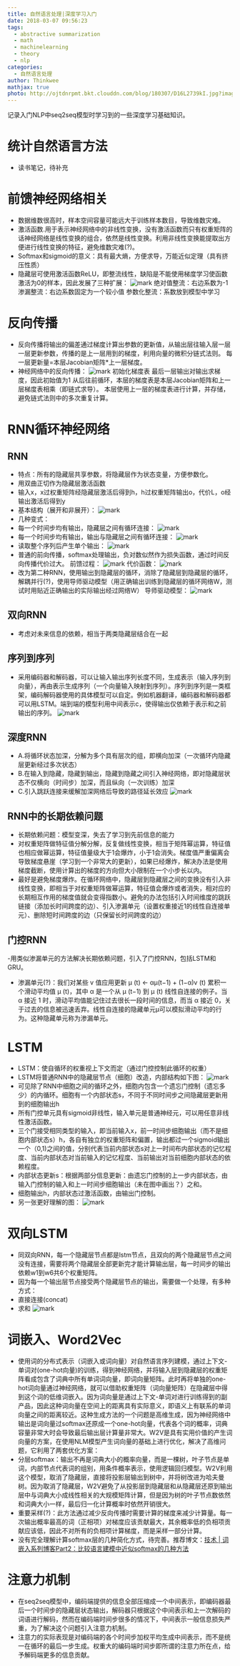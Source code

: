 ```yaml
---
title: 自然语言处理|深度学习入门
date: 2018-03-07 09:56:23
tags:
  - abstractive summarization
  - math
  - machinelearning
  -	theory
  -	nlp
categories:
  - 自然语言处理
author: Thinkwee
mathjax: true
photo: http://ojtdnrpmt.bkt.clouddn.com/blog/180307/D16L2739kI.jpg?imageslim
---
```

记录入门NLP中seq2seq模型时学习到的一些深度学习基础知识。

<!--more-->

# 统计自然语言方法
-	读书笔记，待补充

# 前馈神经网络相关
-	数据维数很高时，样本空间容量可能远大于训练样本数目，导致维数灾难。
-	激活函数.用于表示神经网络中的非线性变换，没有激活函数而只有权重矩阵的话神经网络是线性变换的组合，依然是线性变换。利用非线性变换能提取出方便进行线性变换的特征，避免维数灾难(?)。
-	Softmax和sigmoid的意义：具有最大熵，方便求导，万能近似定理（具有挤压性质）
-	隐藏层可使用激活函数ReLU，即整流线性，缺陷是不能使用梯度学习使函数激活为0的样本，因此发展了三种扩展：
	![mark](http://ojtdnrpmt.bkt.clouddn.com/blog/180307/6I6a2Eccce.png?imageslim)
	绝对值整流：右边系数为-1
	渗漏整流：右边系数固定为一个较小值
	参数化整流：系数放到模型中学习

# 反向传播
-	反向传播将输出的偏差通过梯度计算出参数的更新值，从输出层往输入层一层一层更新参数，传播的是上一层用到的梯度，利用向量的微积分链式法则。 每一层更新量=本层Jacobian矩阵*上一层梯度。
-	神经网络中的反向传播：
	![mark](http://ojtdnrpmt.bkt.clouddn.com/blog/180307/4c4HJ2L5Eg.png?imageslim)
	初始化梯度表
	最后一层输出对输出求梯度，因此初始值为1
	从后往前循环，本层的梯度表是本层Jacobian矩阵和上一层梯度表相乘（即链式求导）。
	本层使用上一层的梯度表进行计算，并存储，避免链式法则中的多次重复计算。

# RNN循环神经网络
## RNN
-	特点：所有的隐藏层共享参数，将隐藏层作为状态变量，方便参数化。
-	用双曲正切作为隐藏层激活函数
-	输入x，x过权重矩阵经隐藏层激活后得到h，h过权重矩阵输出o，代价L，o经输出激活后得到y
-	基本结构（展开和非展开）：
	![mark](http://ojtdnrpmt.bkt.clouddn.com/blog/180307/6KB34Ef356.png?imageslim)
-	几种变式：
 -	每一个时间步均有输出，隐藏层之间有循环连接：
	![mark](http://ojtdnrpmt.bkt.clouddn.com/blog/180307/FfDA7bJIce.png?imageslim)
 -	每一个时间步均有输出，输出与隐藏层之间有循环连接：
	![mark](http://ojtdnrpmt.bkt.clouddn.com/blog/180307/CDfgfKaH5d.png?imageslim)
 -	读取整个序列后产生单个输出：
	![mark](http://ojtdnrpmt.bkt.clouddn.com/blog/180307/GJ2CBjhGII.png?imageslim)
-	普通的前向传播，softmax处理输出，负对数似然作为损失函数，通过时间反向传播代价过大。
	前馈过程：
	![mark](http://ojtdnrpmt.bkt.clouddn.com/blog/180307/kj5bKAgKfc.png?imageslim)
	代价函数：
	![mark](http://ojtdnrpmt.bkt.clouddn.com/blog/180307/b0dL8g7clF.png?imageslim)
-	改为第二种RNN，使用输出到隐藏层的循环，消除了隐藏层到隐藏层的循环，解耦并行(?)，使用导师驱动模型（用正确输出训练到隐藏层的循环网络W，测试时用贴近正确输出的实际输出经过网络W）
	导师驱动模型：
	![mark](http://ojtdnrpmt.bkt.clouddn.com/blog/180307/jehilKjam9.png?imageslim)

## 双向RNN
-	考虑对未来信息的依赖，相当于两类隐藏层结合在一起

## 序列到序列
-	采用编码器和解码器，可以让输入输出序列长度不同，生成表示（输入序列到向量），再由表示生成序列（一个向量输入映射到序列）。序列到序列是一类框架，编码解码器使用的具体模型可以自定。例如机器翻译，编码器和解码器都可以用LSTM。端到端的模型利用中间表示c，使得输出仅依赖于表示和之前输出的序列。
	![mark](http://ojtdnrpmt.bkt.clouddn.com/blog/180307/CdI13aLb2A.png?imageslim)

## 深度RNN
-	A.将循环状态加深，分解为多个具有层次的组，即横向加深（一次循环内隐藏层更新经过多次状态）
-	B.在输入到隐藏，隐藏到输出，隐藏到隐藏之间引入神经网络，即对隐藏层状态不仅横向（时间步）加深，而且纵向（一次训练）加深
-	C.引入跳跃连接来缓解加深网络后导致的路径延长效应
	![mark](http://ojtdnrpmt.bkt.clouddn.com/blog/180307/clfEmm1Kj5.png?imageslim)

## RNN中的长期依赖问题
-	长期依赖问题：模型变深，失去了学习到先前信息的能力
-	对权重矩阵做特征值分解分解，反复做线性变换，相当于矩阵幂运算，特征值也相应做幂运算，特征值量级大于1会爆炸，小于1会消失。梯度值严重偏离会导致梯度悬崖（学习到一个非常大的更新），如果已经爆炸，解决办法是使用梯度截断，使用计算出的梯度的方向但大小限制在一个小步长以内。
-	最好是避免梯度爆炸。在循环网络中，隐藏层到隐藏层之间的变换没有引入非线性变换，即相当于对权重矩阵做幂运算，特征值会爆炸或者消失，相对应的长期相互作用的梯度值就会变得指数小。避免的办法包括引入时间维度的跳跃链接（添加长时间跨度的边）、引入渗漏单元（设置权重接近1的线性自连接单元）、删除短时间跨度的边（只保留长时间跨度的边）

## 门控RNN
-用类似渗漏单元的方法解决长期依赖问题，引入了门控RNN，包括LSTM和GRU。
-	渗漏单元(?)：我们对某些 v 值应用更新 µ (t) ← αµ(t−1) + (1−α)v (t) 累积一个滑动平均值 µ (t)，其中 α 是一个从 µ (t−1) 到 µ (t) 线性自连接的例子。当 α 接近 1 时，滑动平均值能记住过去很长一段时间的信息，而当 α 接近 0，关于过去的信息被迅速丢弃。线性自连接的隐藏单元µ可以模拟滑动平均的行为。这种隐藏单元称为渗漏单元。

# LSTM
-	LSTM：使自循环的权重视上下文而定（通过门控控制此循环的权重）
-	LSTM将普通RNN中的隐藏层节点（细胞）改造，内部结构如下图：
	![mark](http://ojtdnrpmt.bkt.clouddn.com/blog/180307/6iK5ld6Aij.png?imageslim)
-	可见除了RNN中细胞之间的循环之外，细胞内包含一个遗忘门控制（遗忘多少）的内循环。细胞有一个内部状态s，不同于不同时间步之间隐藏层更新用到的细胞输出h
-	所有门控单元具有sigmoid非线性，输入单元是普通神经元，可以用任意非线性激活函数。
-	三个门接受相同类型的输入，即当前输入x，前一时间步细胞输出（而不是细胞内部状态s）h，各自有独立的权重矩阵和偏置，输出都过一个sigmoid输出一个（0,1)之间的值，分别代表当前内部状态s对上一时间布内部状态的记忆程度、当前内部状态对当前输入的记忆程度、当前输出对当前细胞内部状态的依赖程度。
-	内部状态更新s：根据两部分信息更新：由遗忘门控制的上一步内部状态，由输入门控制的输入和上一时间步细胞输出（未在图中画出？）之和。
-	细胞输出h，内部状态过激活函数，由输出门控制。
-	另一张更好理解的图：
	![mark](http://ojtdnrpmt.bkt.clouddn.com/blog/180307/5f3GlGB9Ek.png?imageslim)

# 双向LSTM
-	同双向RNN，每一个隐藏层节点都是lstm节点，且双向的两个隐藏层节点之间没有连接，需要将两个隐藏层全部更新完才能计算输出层，每一时间步的输出依赖w1到w6共6个权重矩阵。
-	因为每一个输出层节点接受两个隐藏层节点的输出，需要做一个处理，有多种方式：
 -	直接连接(concat)	
 -	求和
	![mark](http://ojtdnrpmt.bkt.clouddn.com/blog/180307/B4FKeKIc7f.png?imageslim)

# 词嵌入、Word2Vec
-	使用词的分布式表示（词嵌入或词向量）对自然语言序列建模，通过上下文-单词对(one-hot向量)的训练，得到神经网络，并将输入层到隐藏层的权重矩阵看成包含了词典中所有单词词向量，即词向量矩阵。此时再将单独的one-hot词向量通过神经网络，就可以借助权重矩阵（词向量矩阵）在隐藏层中得到这个词的低维词嵌入。因为词向量是通过上下文-单词对进行训练得到的副产品，因此这种词向量在空间上的距离具有实际意义，即语义上有联系的单词向量之间的距离较近。这种生成方法的一个问题是高维生成，因为神经网络中输出是词向量过softmax还原成一个one-hot向量，代表各个词的概率，词典容量非常大时会导致最后输出层计算量非常大。W2V是具有实用价值的产生词向量的方案，在使用NLM模型产生词向量的基础上进行优化，解决了高维问题，它利用了两套优化方案：
-	分层softmax：输出不再是词典大小的概率向量，而是一棵树，叶子节点是单词，内部节点代表词的组别，用条件概率表示，使用逻辑回归模型。W2V利用这个模型，取消了隐藏层，直接将投影层输出到树中，并将树改进为哈夫曼树。因为取消了隐藏层，W2V避免了从投影层到隐藏层和从隐藏层还原到输出层中与词典大小成线性相关的大规模矩阵计算，但是因为树的叶子节点数依然和词典大小一样，最后归一化计算概率时依然开销很大。
-	重要采样(?)：此方法通过减少反向传播时需要计算的梯度来减少计算量。每一次输出概率最高的词（正相项）对梯度应该贡献最大，其余概率低的负相项贡献应该低，因此不对所有的负相项计算梯度，而是采样一部分计算。
-	没有完全理解计算softmax层的几种简化方式，待完善。推荐博文：[技术 | 词嵌入系列博客Part2：比较语言建模中近似softmax的几种方法](https://mp.weixin.qq.com/s?__biz=MzA3MzI4MjgzMw==&mid=2650720050&idx=2&sn=9fedc937d3128462c478ef7911e77687&chksm=871b034cb06c8a5a8db8a10f708c81025fc62084d871ac5d184bab5098cb64e939c1c23a7369&scene=21#wechat_redirect)

# 注意力机制
-	在seq2seq模型中，编码端提供的信息全部压缩成一个中间表示，即编码器最后一个时间步的隐藏层状态输出，解码器只根据这个中间表示和上一次解码的词语进行解码，然而在编码端时间步很多的情况下，中间表示一般信息损失严重，为了解决这个问题引入注意力机制。
-	注意力的实际表现是对编码端的各个时间步加权平均生成中间表示，而不是统一在循环的最后一步生成。权重大的编码端时间步即所谓的注意力所在点，给予解码端更多的信息贡献。
